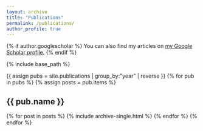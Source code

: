 ```yaml
---
layout: archive
title: "Publications"
permalink: /publications/
author_profile: true
---
```


{% if author.googlescholar %}
  You can also find my articles on <u><a href="{{author.googlescholar}}">my Google Scholar profile</a>.</u>
{% endif %}

{% include base_path %}

<!-- {% for post in site.publications reversed %}
  {% assign year=}
  {% include archive-single.html %}
{% endfor %} -->


{{ assign pubs = site.publications | group_by:"year" | reverse }}
{% for pub in pubs %}
  {% assign posts = pub.items %}
  <h2 id="{{ year | slugify }}" class="archive__subtitle">{{ pub.name }}</h2>
  {% for post in posts %}
    {% include archive-single.html %}
  {% endfor %}
{% endfor %}